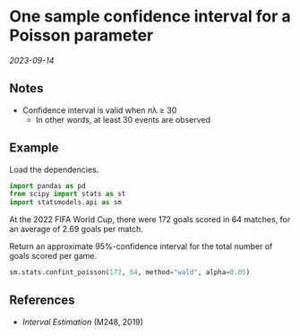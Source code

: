 
# One sample confidence interval for a Poisson parameter

*2023-09-14*

## Notes

- Confidence interval is valid when *n*λ ≥ 30
  - In other words, at least 30 events are observed

## Example

Load the dependencies.

```python
import pandas as pd
from scipy import stats as st
import statsmodels.api as sm
```

At the 2022 FIFA World Cup, there were 172 goals scored in 64 matches, for an average of 2.69 goals per match.

Return an approximate 95%-confidence interval for the total number of goals scored per game.

```python
sm.stats.confint_poisson(172, 64, method="wald", alpha=0.05)
```

## References

- *Interval Estimation* (M248, 2019)
